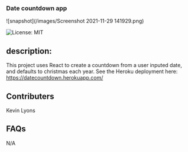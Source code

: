 ### Date countdown app

![snapshot](/images/Screenshot 2021-11-29 141929.png)

![License: MIT](https://img.shields.io/badge/License-MIT-green.svg)

## description:

This project uses React to create a countdown from a user inputed date, and defaults to christmas each year. See the Heroku deployment here: https://datecountdown.herokuapp.com/

## Contributers

Kevin Lyons

## FAQs

N/A
